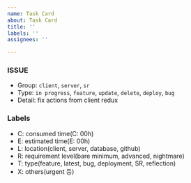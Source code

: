 ```yaml
---
name: Task Card
about: Task Card
title: ''
labels: ''
assignees: ''

---
```


### ISSUE
- Group:  `client`, `server`, `sr`
- Type:  `in progress`, `feature`, `update`, `delete`, `deploy`, `bug`
- Detail: fix actions from client redux

### Labels
- C: consumed time(C: 00h)
- E: estimated time(E: 00h)
- L: location(client, server, database, github)
- R: requirement level(bare minimum, advanced, nightmare)
- T: type(feature, latest, bug, deployment, SR, reflection)
- X: others(urgent 등)
